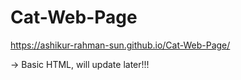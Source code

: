 # Cat-Web-Page
https://ashikur-rahman-sun.github.io/Cat-Web-Page/


-> Basic HTML, will update later!!! 
